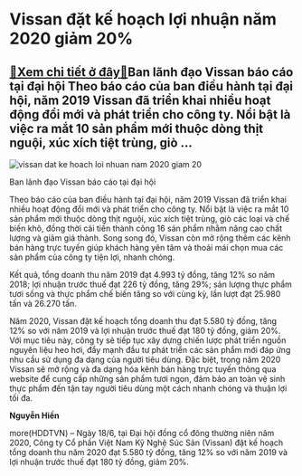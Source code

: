 Vissan đặt kế hoạch lợi nhuận năm 2020 giảm 20%
===============================================

[:gift:Xem chi tiết ở đây:gift:](https://hddtvn.com/vissan-dat-ke-hoach-loi-nhuan-nam-2020-giam-20/)Ban lãnh đạo Vissan báo cáo tại đại hội Theo báo cáo của ban điều hành tại đại hội, năm 2019 Vissan đã triển khai nhiều hoạt động đổi mới và phát triển cho công ty. Nổi bật là việc ra mắt 10 sản phẩm mới thuộc dòng thịt nguội, xúc xích tiệt trùng, giò …
-------------------------------------------------------------------------------------------------------------------------------------------------------------------------------------------------------------------------------------------------------------





![vissan dat ke hoach loi nhuan nam 2020 giam 20](https://haiquanonline.com.vn/stores/news_dataimages/hiennt/062020/18/14/in_article/3326_4.jpg?rt=20200618150304 "Vissan đặt kế hoạch lợi nhuận năm 2020 giảm 20%")


Ban lãnh đạo Vissan báo cáo tại đại hội



Theo báo cáo của ban điều hành tại đại hội, năm 2019 Vissan đã triển khai nhiều hoạt động đổi mới và phát triển cho công ty. Nổi bật là việc ra mắt 10 sản phẩm mới thuộc dòng thịt nguội, xúc xích tiệt trùng, giò các loại và chế biến khô, đồng thời cải tiến thành công 16 sản phẩm nhằm nâng cao chất lượng và giảm giá thành. Song song đó, Vissan còn mở rộng thêm các kênh bán hàng trực tuyến giúp khách hàng yên tâm và thoải mái chọn mua các sản phẩm của công ty tiện lợi, nhanh chóng.


Kết quả, tổng doanh thu năm 2019 đạt 4.993 tỷ đồng, tăng 12% so năm 2018; lợi nhuận trước thuế đạt 226 tỷ đồng, tăng 29%; sản lượng thực phẩm tươi sống và thực phẩm chế biến tăng so với cùng kỳ, lần lượt đạt 25.980 tấn và 26.270 tấn.


Năm 2020, Vissan đặt kế hoạch tổng doanh thu đạt 5.580 tỷ đồng, tăng 12% so với năm 2019 và lợi nhuận trước thuế đạt 180 tỷ đồng, giảm 20%. Với mục tiêu này, công ty sẽ tiếp tục xây dựng chiến lược phát triển nguồn nguyên liệu heo hơi, đẩy mạnh đầu tư phát triển các sản phẩm mới đáp ứng nhu cầu sử dụng đa dạng của người tiêu dùng. Đặc biệt, trong năm 2020 Vissan sẽ mở rộng và đa dạng hóa kênh bán hàng trực tuyến thông qua website để cung cấp những sản phẩm tươi ngon, đảm bảo an toàn vệ sinh thực phẩm đến tận tay người tiêu dùng một cách nhanh chóng và thuận lợi tối đa.




**Nguyễn Hiền**



more(HDDTVN) – Ngày 18/6, tại Đại hội đồng cổ đông thường niên năm 2020, Công ty Cổ phần Việt Nam Kỹ Nghệ Súc Sản (Vissan) đặt kế hoạch tổng doanh thu năm 2020 đạt 5.580 tỷ đồng, tăng 12% so với năm 2019 và lợi nhuận trước thuế đạt 180 tỷ đồng, giảm 20%.

